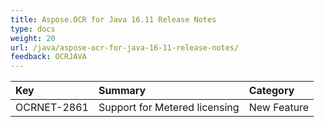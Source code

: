 ```yaml
---
title: Aspose.OCR for Java 16.11 Release Notes
type: docs
weight: 20
url: /java/aspose-ocr-for-java-16-11-release-notes/
feedback: OCRJAVA
---
```


|**Key**|**Summary**|**Category**|
| :- | :- | :- |
|OCRNET-2861|Support for Metered licensing|New Feature|


